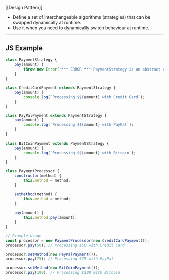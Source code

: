 [[Design Pattern]]

- Define a set of interchangeable algorithms (strategies) that can be swapped dynamically at runtime.
- Use it when you need to dynamically switch behaviour at runtime.

---
## JS Example

```js
class PaymentStrategy {
    pay(amount) {
        throw new Error('*** ERROR *** PaymentStrategy is an abstract class that must implement the pay() method.');
    }
}

class CreditCardPayment extends PaymentStrategy {
    pay(amount) {
        console.log(`Processing $${amount} with Credit Card`);
    }
}

class PayPalPayment extends PaymentStrategy {
    pay(amount) {
        console.log(`Processing $${amount} with PayPal`);
    }
}

class BitCoinPayment extends PaymentStrategy {
    pay(amount) {
        console.log(`Processing $${amount} with Bitcoin`);
    }
}

class PaymentProcessor {
    constructor(method) {
        this.method = method;
    }

    setMethod(method) {
        this.method = method;
    }

    pay(amount) {
        this.method.pay(amount);
    }
}

// Example Usage
const processor = new PaymentProcessor(new CreditCardPayment());
processor.pay(50); // Processing $50 with Credit Card

processor.setMethod(new PayPalPayment());
processor.pay(75); // Processing $75 with PayPal

processor.setMethod(new BitCoinPayment());
processor.pay(100); // Processing $100 with Bitcoin
```